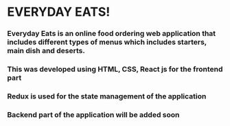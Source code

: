 # EVERYDAY EATS!

### Everyday Eats is an online food ordering web application that includes different types of menus which includes starters, main dish and deserts.
### This was developed using HTML, CSS, React js for the frontend part
### Redux is used for the state management of the application
### Backend part of the application will be added soon
